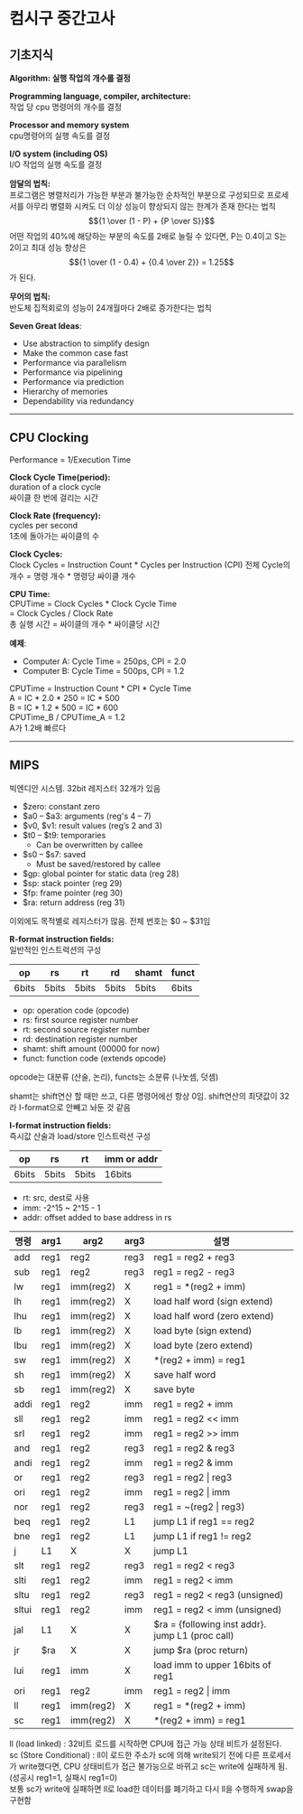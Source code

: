 컴시구 중간고사
=

## 기초지식

**Algorithm: 실행 작업의 개수를 결정**   

**Programming language, compiler, architecture:**   
작업 당 cpu 명령어의 개수를 결정

**Processor and memory system**  
cpu명령어의 실행 속도를 결정

**I/O system (including OS)**   
I/O 작업의 실행 속도를 결정

**암달의 법칙:**  
프로그램은 병렬처리가 가능한 부분과 불가능한 순차적인 부분으로 구성되므로 프로세서를 아무리 병렬화 시켜도 더 이상 성능이 향상되지 않는 한계가 존재 한다는 법칙
$${1 \over (1 - P) + {P \over S}}$$
어떤 작업의 40%에 해당하는 부분의 속도를 2배로 늘릴 수 있다면, P는 0.4이고 S는 2이고 최대 성능 향상은
$${1 \over (1 - 0.4) + {0.4 \over 2}} = 1.25$$
가 된다.

**무어의 법칙:**  
반도체 집적회로의 성능이 24개월마다 2배로 증가한다는 법칙

**Seven Great Ideas**:   
- Use abstraction to simplify design
- Make the common case fast
- Performance via parallelism
- Performance via pipelining
- Performance via prediction
- Hierarchy of memories
- Dependability via redundancy

---

## CPU Clocking

Performance = 1/Execution Time

**Clock Cycle Time(period):**   
duration of a clock cycle   
싸이클 한 번에 걸리는 시간

**Clock Rate (frequency):**   
cycles per second   
1초에 돌아가는 싸이클의 수

**Clock Cycles:**  
Clock Cycles = Instruction Count * Cycles per Instruction (CPI)
전체 Cycle의 개수 = 명령 개수 * 명령당 싸이클 개수

**CPU Time:**   
CPUTime = Clock Cycles * Clock Cycle Time   
= Clock Cycles / Clock Rate   
총 실행 시간 = 싸이클의 개수 * 싸이클당 시간

**예제**:   
- Computer A: Cycle Time = 250ps, CPI = 2.0
- Computer B: Cycle Time = 500ps, CPI = 1.2

CPUTime = Instruction Count * CPI * Cycle Time   
A = IC * 2.0 * 250 = IC * 500   
B = IC * 1.2 * 500 = IC * 600   
CPUTime_B / CPUTime_A = 1.2   
A가 1.2배 빠르다

---

## MIPS

빅엔디안 시스템. 32bit 레지스터 32개가 있음

- $zero: constant zero
- $a0 – $a3: arguments (reg's 4 – 7)
- $v0, $v1: result values (reg’s 2 and 3)
- $t0 – $t9: temporaries   
	- Can be overwritten by callee
- $s0 – $s7: saved
	- Must be saved/restored by callee
- $gp: global pointer for static data (reg 28)
- $sp: stack pointer (reg 29)
- $fp: frame pointer (reg 30)
- $ra: return address (reg 31)

이외에도 목적별로 레지스터가 많음.
전체 번호는 $0 ~ $31임

**R-format instruction fields:**   
일반적인 인스트럭션의 구성

|op|rs|rt|rd|shamt|funct|
|--|--|--|--|-----|-----|
|6bits|5bits|5bits|5bits|5bits|6bits|

- op: operation code (opcode)
- rs: first source register number
- rt: second source register number
- rd: destination register number
- shamt: shift amount (00000 for now)
- funct: function code (extends opcode)

opcode는 대분류 (산술, 논리), functs는 소분류 (나눗셈, 덧셈)

shamt는 shift연산 할 때만 쓰고, 다른 명령어에선 항상 0임. shift연산의 최댓값이 32라 I-format으로 안빼고 놔둔 것 같음

**I-format instruction fields:**   
즉시값 산술과 load/store 인스트럭션 구성

|op|rs|rt|imm or addr|
|--|--|--|-----------|
|6bits|5bits|5bits|16bits|

- rt: src, dest로 사용
- imm: -2^15 ~ 2^15 - 1
- addr: offset added to base address in rs

| 명령    | arg1 | arg2      | arg3 | 설명                                               |
|-------|------|-----------|------|--------------------------------------------------|
| add   | reg1 | reg2      | reg3 | reg1 = reg2 + reg3                               |
| sub   | reg1 | reg2      | reg3 | reg1 = reg2 - reg3                               |
| lw    | reg1 | imm(reg2) | X    | reg1 = *(reg2 + imm)                             |
| lh    | reg1 | imm(reg2) | X    | load half word (sign extend)                     |
| lhu   | reg1 | imm(reg2) | X    | load half word (zero extend)                     |
| lb    | reg1 | imm(reg2) | X    | load byte (sign extend)                          |
| lbu   | reg1 | imm(reg2) | X    | load byte (zero extend)                          |
| sw    | reg1 | imm(reg2) | X    | *(reg2 + imm) = reg1                             |
| sh    | reg1 | imm(reg2) | X    | save half word                                   |
| sb    | reg1 | imm(reg2) | X    | save byte                                        |
| addi  | reg1 | reg2      | imm  | reg1 = reg2 + imm                                |
| sll   | reg1 | reg2      | imm  | reg1 = reg2 << imm                               |
| srl   | reg1 | reg2      | imm  | reg1 = reg2 >> imm                               |
| and   | reg1 | reg2      | reg3 | reg1 = reg2 & reg3                               |
| andi  | reg1 | reg2      | imm  | reg1 = reg2 & imm                                |
| or    | reg1 | reg2      | reg3 | reg1 = reg2 &#124; reg3                          |
| ori   | reg1 | reg2      | imm  | reg1 = reg2 &#124; imm                           |
| nor   | reg1 | reg2      | reg3 | reg1 = ~(reg2 &#124; reg3)                       |
| beq   | reg1 | reg2      | L1   | jump L1 if reg1 == reg2                          |
| bne   | reg1 | reg2      | L1   | jump L1 if reg1 != reg2                          |
| j     | L1   | X         | X    | jump L1                                          |
| slt   | reg1 | reg2      | reg3 | reg1 = reg2 < reg3                               |
| slti  | reg1 | reg2      | imm  | reg1 = reg2 < imm                                |
| sltu  | reg1 | reg2      | reg3 | reg1 = reg2 < reg3 (unsigned)                    |
| sltui | reg1 | reg2      | imm  | reg1 = reg2 < imm  (unsigned)                    |
| jal   | L1   | X         | X    | $ra = {following inst addr}. jump L1 (proc call) |
| jr    | $ra  | X         | X    | jump $ra (proc return)                           |
| lui   | reg1 | imm       | X    | load imm to upper 16bits of reg1                 |
| ori   | reg1 | reg2      | imm  | reg1 = reg2 &#124; imm                           |
| ll    | reg1 | imm(reg2) | X    | reg1 = *(reg2 + imm)                             |
| sc    | reg1 | imm(reg2) | X    | *(reg2 + imm) = reg1                             |

ll (load linked) : 32비트 로드를 시작하면 CPU에 접근 가능 상태 비트가 설정된다.   
sc (Store Conditional) : ll이 로드한 주소가 sc에 의해 write되기 전에 다른 프로세서가 write했다면,
CPU 상태비트가 접근 불가능으로 바뀌고 sc는 write에 실패하게 됨. (성공시 reg1=1, 실패시 reg1=0)   
보통 sc가 write에 실패하면 ll로 load한 데이터를 폐기하고 다시 ll을 수행하게 swap을 구현함
